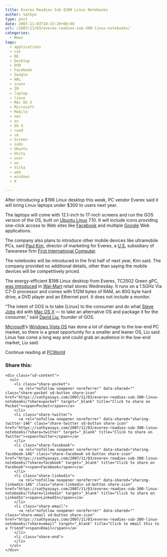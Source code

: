 ```yaml
---
title: Everex Readies Sub-$300 Linux Notebooks
author: Sathya
type: post
date: 2007-11-03T10:33:20+00:00
url: /2007/11/03/everex-readies-sub-300-linux-notebooks/
categories:
  - News
tags:
  - applications
  - cat
  - DE
  - Desktop
  - DVD
  - Facebook
  - Google
  - HAL
  - icons
  - IM
  - laptop
  - linux
  - Mac OS X
  - Microsoft
  - Mobile
  - net
  - os
  - OS X
  - read
  - rm
  - Screen
  - subs
  - Ubuntu
  - Unity
  - user
  - ux
  - Vista
  - web
  - windows
  - X

---
```

After introducing a $198 Linux desktop this week, PC vendor Everex said it will bring Linux laptops under $300 to users next year.

The laptops will come with 12.1-inch to 17-inch screens and run the GOS version of the OS, built on [Ubuntu Linux][1] 7.10. It will include icons providing one-click access to Web sites like [Facebook][2] and multiple [Google][3] Web applications.

The company also plans to introduce other mobile devices like ultramobile PCs, said [Paul Kim][4], director of marketing for Everex, a [U.S.][5] subsidiary of Taiwanese firm [First International Computer][6].

The notebooks will be introduced in the first half of next year, Kim said. The company provided no additional details, other than saying the mobile devices will be competitively priced.

The energy-efficient $198 Linux desktop from Everex, TC2502 Green gPC, <a href="http://blogs.pcworld.com/staffblog/archives/005830.html" target="_blank">was introduced</a> in [Wal-Mart][7] retail stores Wednesday. It runs on a 1.5GHz Via C7-D processor and comes with 512M bytes of RAM, an 80G byte hard drive, a DVD player and an Ethernet port. It does not include a monitor.

&#8220;The intent of GOS is to take [Linux] to the consumer and do what [Steve Jobs][8] did with [Mac OS X][9] &#8212; to take an alternative OS and package it for the consumer,&#8221; said [David Liu][10], founder of GOS.

[Microsoft][11]&#8216;s [Windows Vista OS][12] has done a lot of damage to the low-end PC market, so there is a great opportunity for a smaller and leaner OS, Liu said. Linux has come a long way and could grab an audience in the low-end market, Liu said.

Continue reading at [PCWorld][13]

<div class="sharedaddy sd-sharing-enabled">
  <div class="robots-nocontent sd-block sd-social sd-social-icon-text sd-sharing">
    <h3 class="sd-title">
      Share this:
    </h3>
    
    <div class="sd-content">
      <ul>
        <li class="share-pocket">
          <a rel="nofollow noopener noreferrer" data-shared="" class="share-pocket sd-button share-icon" href="https://sathyasays.com/2007/11/03/everex-readies-sub-300-linux-notebooks/?share=pocket" target="_blank" title="Click to share on Pocket"><span>Pocket</span></a>
        </li>
        <li class="share-twitter">
          <a rel="nofollow noopener noreferrer" data-shared="sharing-twitter-146" class="share-twitter sd-button share-icon" href="https://sathyasays.com/2007/11/03/everex-readies-sub-300-linux-notebooks/?share=twitter" target="_blank" title="Click to share on Twitter"><span>Twitter</span></a>
        </li>
        <li class="share-facebook">
          <a rel="nofollow noopener noreferrer" data-shared="sharing-facebook-146" class="share-facebook sd-button share-icon" href="https://sathyasays.com/2007/11/03/everex-readies-sub-300-linux-notebooks/?share=facebook" target="_blank" title="Click to share on Facebook"><span>Facebook</span></a>
        </li>
        <li class="share-linkedin">
          <a rel="nofollow noopener noreferrer" data-shared="sharing-linkedin-146" class="share-linkedin sd-button share-icon" href="https://sathyasays.com/2007/11/03/everex-readies-sub-300-linux-notebooks/?share=linkedin" target="_blank" title="Click to share on LinkedIn"><span>LinkedIn</span></a>
        </li>
        <li class="share-email">
          <a rel="nofollow noopener noreferrer" data-shared="" class="share-email sd-button share-icon" href="https://sathyasays.com/2007/11/03/everex-readies-sub-300-linux-notebooks/?share=email" target="_blank" title="Click to email this to a friend"><span>Email</span></a>
        </li>
        <li class="share-end">
        </li>
      </ul>
    </div>
  </div>
</div>

 [1]: http://www.pcworld.com/tags/Ubuntu.html
 [2]: http://www.pcworld.com/tags/Facebook+Inc..html
 [3]: http://www.pcworld.com/tags/Google+Inc..html
 [4]: http://www.pcworld.com/tags/Paul+Kim.html
 [5]: http://www.pcworld.com/tags/United+States.html
 [6]: http://www.pcworld.com/tags/First+International+Computer+Inc..html
 [7]: http://www.pcworld.com/tags/Wal-Mart+Stores+Inc..html
 [8]: http://www.pcworld.com/tags/Steve+Jobs.html
 [9]: http://www.pcworld.com/tags/Apple+Mac+OS+X.html
 [10]: http://www.pcworld.com/tags/David+Liu.html
 [11]: http://www.pcworld.com/tags/Microsoft+Corporation.html
 [12]: http://www.pcworld.com/tags/Microsoft+Windows+Vista.html
 [13]: http://www.pcworld.com/article/id,139196-c,fullfeaturednotebooks/article.html